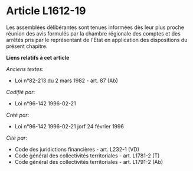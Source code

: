 # Article L1612-19

Les assemblées délibérantes sont tenues informées dès leur plus proche réunion des avis formulés par la chambre régionale des
comptes et des arrêtés pris par le représentant de l'Etat en application des dispositions du présent chapitre.

**Liens relatifs à cet article**

_Anciens textes_:

  - Loi n°82-213 du 2 mars 1982 - art. 87 (Ab)

_Codifié par_:

  - Loi n°96-142 1996-02-21

_Créé par_:

  - Loi n°96-142 1996-02-21 jorf 24 février 1996

_Cité par_:

  - Code des juridictions financières - art. L232-1 (VD)
  - Code général des collectivités territoriales - art. L1781-2 (T)
  - Code général des collectivités territoriales - art. L1791-2 (Ab)
